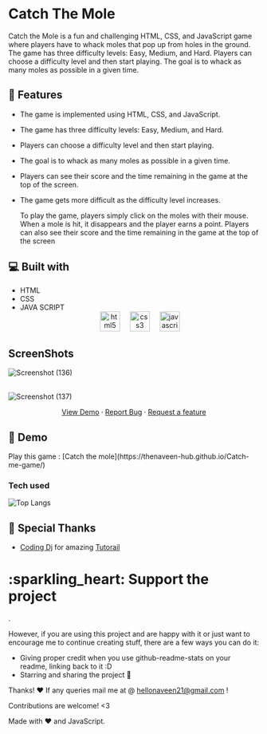 # Catch The Mole

Catch the Mole is a fun and challenging HTML, CSS, and JavaScript game where players have to whack moles that pop up from holes in the ground. The game has three difficulty levels: Easy, Medium, and Hard. Players can choose a difficulty level and then start playing. The goal is to whack as many moles as possible in a given time.
## 🧐 Features
- The game is implemented using HTML, CSS, and JavaScript.
- The game has three difficulty levels: Easy, Medium, and Hard.
- Players can choose a difficulty level and then start playing.
- The goal is to whack as many moles as possible in a given time.
- Players can see their score and the time remaining in the game at the top of the screen.
- The game gets more difficult as the difficulty level increases.
  
  To play the game, players simply click on the moles with their mouse. When a mole is hit, it disappears and the player earns a point.
  Players can also see their score and the time remaining in the game at the top of the screen


## 💻 Built with

- HTML
- CSS
- JAVA SCRIPT
  <div align="center">
  <img src="https://cdn.jsdelivr.net/gh/devicons/devicon/icons/html5/html5-original.svg" height="40" alt="html5 logo"  />
  <img width="12" />
  <img src="https://cdn.jsdelivr.net/gh/devicons/devicon/icons/css3/css3-original.svg" height="40" alt="css3 logo"  />
  <img width="12" />
  <img src="https://cdn.jsdelivr.net/gh/devicons/devicon/icons/javascript/javascript-original.svg" height="40" alt="javascript logo"  />
</div>

## ScreenShots
![Screenshot (136)](https://github.com/Thenaveen-hub/Catch-me-game/assets/140473308/a79db1bb-6f45-4151-a92d-bab1dcbfbea7)<br><br>

![Screenshot (137)](https://github.com/Thenaveen-hub/Catch-me-game/assets/140473308/e6f0d5d1-922c-4725-8e4c-0d2acd54f053)
<p align="center">
    <a href="https://Thenaveen-hub.github.io/catch-me-game" target="blank">View Demo</a>
    ·
    <a href="https://github.com/Thenaveen-hub/Catch-me-game/issues/new/choose">Report Bug</a>
    ·
    <a href="https://github.com/Thenaveen-hub/Catch-me-game/issues/new/choose">Request a feature</a>
</p>

## 🚀 Demo

<a href="https://thenaveen-hub.github.io/Catch-me-game/" target="blank">
</a>
Play this game : [Catch the mole](https://thenaveen-hub.github.io/Catch-me-game/)



### Tech used
![Top Langs](https://github-readme-stats.vercel.app/api/top-langs/?username=Thenaveen-hub)
## 🙇 Special Thanks

- [Coding Dj](https://www.youtube.com/@codingdj) for amazing [Tutorail](https://www.youtube.com/watch?v=ZHRDg9LG9EQ&t=170s)

# :sparkling\_heart: Support the project
.

However, if you are using this project and are happy with it or just want to encourage me to continue creating stuff, there are a few ways you can do it:

*   Giving proper credit when you use github-readme-stats on your readme, linking back to it :D
*   Starring and sharing the project :rocket:
  
Thanks! :heart:
If any queries mail me at @ hellonaveen21@gmail.com !

Contributions are welcome! <3

Made with :heart: and JavaScript.
